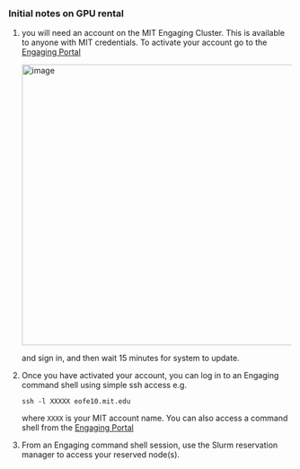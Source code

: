 ### Initial notes on GPU rental

1. you will need an account on the MIT Engaging Cluster. This is available to anyone with MIT credentials. To activate your account go to the [Engaging Portal](https://engaging-ood.mit.edu/)
   
   <img width="500" alt="image" src="https://github.com/user-attachments/assets/539ebab0-77ca-4204-9920-3fd1e345b3f8">

   and sign in, and then wait 15 minutes for system to update. 

2. Once you have activated your account, you can log in to an Engaging command shell using simple ssh access e.g.
   
      ```ssh -l XXXXX eofe10.mit.edu```

   where ```XXXX``` is your MIT account name. You can also access a command shell from the [Engaging Portal](https://engaging-ood.mit.edu/)

3. From an Engaging command shell session, use the Slurm reservation manager to access your reserved node(s).  


